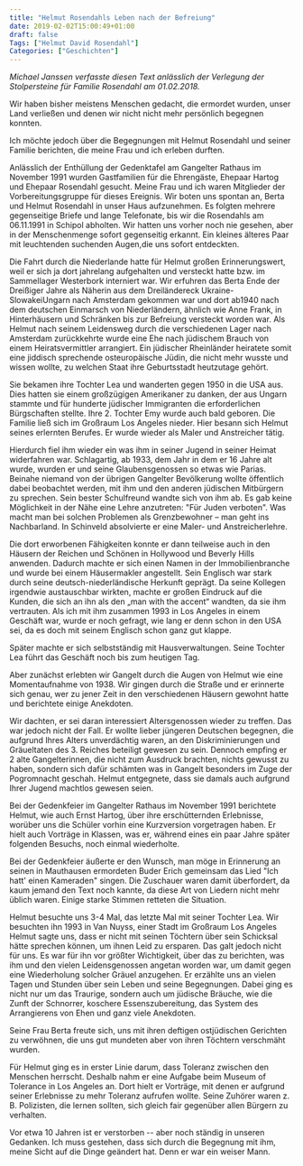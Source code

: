 ```yaml
---
title: "Helmut Rosendahls Leben nach der Befreiung"
date: 2019-02-02T15:00:49+01:00
draft: false
Tags: ["Helmut David Rosendahl"]
Categories: ["Geschichten"]
---
```

_Michael Janssen verfasste diesen Text anlässlich der Verlegung der Stolpersteine für Familie Rosendahl am 01.02.2018._

Wir haben bisher meistens Menschen gedacht, die ermordet wurden, unser Land verließen und denen wir nicht nicht mehr persönlich begegnen konnten.

Ich möchte jedoch über die Begegnungen mit Helmut Rosendahl und seiner Familie berichten, die meine Frau und ich erleben durften.

Anlässlich der Enthüllung der Gedenktafel am Gangelter Rathaus im November 1991 wurden Gastfamilien für die Ehrengäste, Ehepaar Hartog und Ehepaar Rosendahl gesucht.
Meine Frau und ich waren Mitglieder der Vorbereitungsgruppe für dieses Ereignis.
Wir boten uns spontan an, Berta und Helmut Rosendahl in unser Haus aufzunehmen.
Es folgten mehrere gegenseitige Briefe und lange Telefonate, bis wir die Rosendahls am 06.11.1991 in Schipol abholten.
Wir hatten uns vorher noch nie gesehen, aber in der Menschenmenge sofort gegenseitig erkannt.
Ein kleines älteres Paar mit leuchtenden suchenden Augen,die uns sofort entdeckten.

Die Fahrt durch die Niederlande hatte für Helmut großen Erinnerungswert, weil er sich ja dort jahrelang aufgehalten und versteckt hatte bzw. im Sammellager Westerbork interniert war.
Wir erfuhren das Berta Ende der Dreißiger Jahre als Näherin aus dem Dreiländereck Ukraine-SlowakeiUngarn nach Amsterdam gekommen war und dort ab1940 nach dem deutschen Einmarsch von Niederländern, ähnlich wie Anne Frank, in Hinterhäusern und Schränken bis zur Befreiung versteckt worden war.
Als Helmut nach seinem Leidensweg durch die verschiedenen Lager nach Amsterdam zurückkehrte wurde eine Ehe nach jüdischem Brauch von einem Heiratsvermittler arrangiert.
Ein jüdischer Rheinländer heiratete somit eine jiddisch sprechende osteuropäische Jüdin, die nicht mehr wusste und wissen wollte, zu welchen Staat ihre Geburtsstadt heutzutage gehört.

Sie bekamen ihre Tochter Lea und wanderten gegen 1950 in die USA aus.
Dies hatten sie einem großzügigen Amerikaner zu danken, der aus Ungarn stammte und für hunderte jüdischer Immigranten die erforderlichen Bürgschaften stellte.
Ihre 2. Tochter Emy wurde auch bald geboren.
Die Familie ließ sich im Großraum Los Angeles nieder.
Hier besann sich Helmut seines erlernten Berufes.
Er wurde wieder als Maler und Anstreicher tätig.

Hierdurch fiel ihm wieder ein was ihm in seiner Jugend in seiner Heimat widerfahren war.
Schlagartig, ab 1933, dem Jahr in dem er 16 Jahre alt wurde, wurden er und seine Glaubensgenossen so etwas wie Parias.
Beinahe niemand von der übrigen Gangelter Bevölkerung wollte öffentlich dabei beobachtet werden, mit ihm und den anderen jüdischen Mitbürgern zu sprechen.
Sein bester Schulfreund wandte sich von ihm ab.
Es gab keine Möglichkeit in der Nähe eine Lehre anzutreten: "Für Juden verboten".
Was macht man bei solchen Problemen als Grenzbewohner – man geht ins Nachbarland.
In Schinveld absolvierte er eine Maler- und Anstreicherlehre.

Die dort erworbenen Fähigkeiten konnte er dann teilweise auch in den Häusern der Reichen und Schönen in Hollywood und Beverly Hills anwenden.
Dadurch machte er sich einen Namen in der Immobilienbranche und wurde bei einem Häusermakler angestellt.
Sein Englisch war stark durch seine deutsch-niederländische Herkunft geprägt.
Da seine Kollegen irgendwie austauschbar wirkten, machte er großen Eindruck auf die Kunden, die sich an ihn als den „man with the accent“ wandten, da sie ihm vertrauten.
Als ich mit ihm zusammen 1993 in Los Angeles in einem Geschäft war, wurde er noch gefragt, wie lang er denn schon in den USA sei, da es doch mit seinem Englisch schon ganz gut klappe.

Später machte er sich selbstständig mit Hausverwaltungen.
Seine Tochter Lea führt das Geschäft noch bis zum heutigen Tag.

Aber zunächst erlebten wir Gangelt durch die Augen von Helmut wie eine Momentaufnahme von 1938.
Wir gingen durch die Straße und er erinnerte sich genau, wer zu jener Zeit in den verschiedenen Häusern gewohnt hatte und berichtete einige Anekdoten.

Wir dachten, er sei daran interessiert Altersgenossen wieder zu treffen.
Das war jedoch nicht der Fall.
Er wollte lieber jüngeren Deutschen begegnen, die aufgrund Ihres Alters unverdächtig waren, an den Diskriminierungen und Gräueltaten des 3. Reiches beteiligt gewesen zu sein.
Dennoch empfing er 2 alte Gangelterinnen, die nicht zum Ausdruck brachten, nichts gewusst zu haben, sondern sich dafür schämten was in Gangelt besonders im Zuge der Pogromnacht geschah.
Helmut entgegnete, dass sie damals auch aufgrund Ihrer Jugend machtlos gewesen seien.

Bei der Gedenkfeier im Gangelter Rathaus im November 1991 berichtete Helmut, wie auch Ernst Hartog, über ihre erschütternden Erlebnisse, worüber uns die Schüler vorhin eine Kurzversion vorgetragen haben.
Er hielt auch Vorträge in Klassen, was er, während eines ein paar Jahre später folgenden Besuchs, noch einmal wiederholte.

Bei der Gedenkfeier äußerte er den Wunsch, man möge in Erinnerung an seinen in Mauthausen ermordeten Buder Erich gemeinsam das Lied "Ich hatt' einen Kameraden" singen.
Die Zuschauer waren damit überfordert, da kaum jemand den Text noch kannte, da diese Art von Liedern nicht mehr üblich waren.
Einige starke Stimmen retteten die Situation.

Helmut besuchte uns 3-4 Mal, das letzte Mal mit seiner Tochter Lea.
Wir besuchten ihn 1993 in Van Nuyss, einer Stadt im Großraum Los Angeles Helmut sagte uns, dass er nicht mit seinen Töchtern über sein Schicksal hätte sprechen können, um ihnen Leid zu ersparen.
Das galt jedoch nicht für uns.
Es war für ihn vor größter Wichtigkeit, über das zu berichten, was ihm und den vielen Leidensgenossen angetan worden war, um damit gegen eine Wiederholung solcher Gräuel anzugehen.
Er erzählte uns an vielen Tagen und Stunden über sein Leben und seine Begegnungen.
Dabei ging es nicht nur um das Traurige, sondern auch um jüdische Bräuche, wie die Zunft der Schnorrer, koschere Essenszubereitung, das System des Arrangierens von Ehen und ganz viele Anekdoten.

Seine Frau Berta freute sich, uns mit ihren deftigen ostjüdischen Gerichten zu verwöhnen, die uns gut mundeten aber von ihren Töchtern verschmäht wurden.

Für Helmut ging es in erster Linie darum, dass Toleranz zwischen den Menschen herrscht.
Deshalb nahm er eine Aufgabe beim Museum of Tolerance in Los Angeles an.
Dort hielt er Vorträge, mit denen er aufgrund seiner Erlebnisse zu mehr Toleranz aufrufen wollte.
Seine Zuhörer waren z. B. Polizisten, die lernen sollten, sich gleich fair gegenüber allen Bürgern zu verhalten.

Vor etwa 10 Jahren ist er verstorben -- aber noch ständig in unseren Gedanken.
Ich muss gestehen, dass sich durch die Begegnung mit ihm, meine Sicht auf die Dinge geändert hat.
Denn er war ein weiser Mann.
